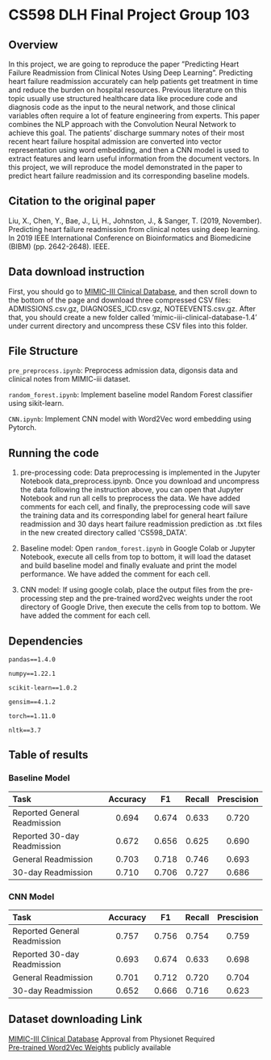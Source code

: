 # CS598 DLH Final Project Group 103

## Overview

In this project, we are going to reproduce the paper
”Predicting Heart Failure Readmission from Clinical Notes Using Deep Learning”. Predicting heart
failure readmission accurately can help patients get
treatment in time and reduce the burden on hospital
resources. Previous literature on this topic usually
use structured healthcare data like procedure code
and diagnosis code as the input to the neural network, and those clinical variables often require a
lot of feature engineering from experts. This paper
combines the NLP approach with the Convolution
Neural Network to achieve this goal. The patients’
discharge summary notes of their most recent heart
failure hospital admission are converted into vector
representation using word embedding, and then a
CNN model is used to extract features and learn
useful information from the document vectors. In
this project, we will reproduce the model demonstrated in the paper to predict heart failure readmission and its corresponding baseline models.

## Citation to the original paper
Liu, X., Chen, Y., Bae, J., Li, H., Johnston, J., & Sanger, T. (2019, November). Predicting heart failure readmission from clinical notes using deep learning. In 2019 IEEE International Conference on Bioinformatics and Biomedicine (BIBM) (pp. 2642-2648). IEEE.

## Data download instruction
First, you should go to [MIMIC-III Clinical Database](https://physionet.org/content/mimiciii/1.4/), and then scroll down to the bottom of the page and download three compressed CSV files: ADMISSIONS.csv.gz, DIAGNOSES_ICD.csv.gz, NOTEEVENTS.csv.gz. After that, you should create a new folder called ‘mimic-iii-clinical-database-1.4’ under current directory and uncompress these CSV files into this folder. 


## File Structure

`pre_preprocess.ipynb`: Preprocess admission data, digonsis data and clinical notes from MIMIC-iii dataset.

`random_forest.ipynb`: Implement baseline model Random Forest classifier using sikit-learn.

`CNN.ipynb`: Implement CNN model with Word2Vec word embedding using Pytorch.

## Running the code

1. pre-processing code: Data preprocessing is implemented in the Jupyter Notebook data_preprocess.ipynb. Once you download and uncompress the data following the instruction above, you can open that Jupyter Notebook and run all cells to preprocess the data. We have added comments for each cell, and finally, the preprocessing code will save the training data and its corresponding label for general heart failure readmission and 30 days heart failure readmission prediction as .txt files in the new created directory called 'CS598_DATA'.

2. Baseline model: Open `random_forest.ipynb` in Google Colab or Jupyter Notebook, execute all cells from top to bottom, it will load the dataset and build baseline model and finally evaluate and print the model performance. We have added the comment for each cell.

3. CNN model: If using google colab, place the output files from the pre-processing step and the pre-trained word2vec weights under the root directory of Google Drive, then execute the cells from top to bottom. We have added the comment for each cell.

## Dependencies

`pandas==1.4.0`

`numpy==1.22.1`

`scikit-learn==1.0.2`

`gensim==4.1.2`

`torch==1.11.0`

`nltk==3.7`

## Table of results

### Baseline Model

| Task                         | Accuracy |  F1   | Recall | Prescision |
| :--------------------------- | :------: | :---: | :----: | :--------: |
| Reported General Readmission |  0.694   | 0.674 | 0.633  |   0.720    |
| Reported 30-day Readmission  |  0.672   | 0.656 | 0.625  |   0.690    |
| General Readmission          |  0.703   | 0.718 | 0.746  |   0.693    |
| 30-day Readmission           |  0.710   | 0.706 | 0.727  |   0.686    |

### CNN Model

| Task                         | Accuracy |  F1   | Recall | Prescision |
| :--------------------------- | :------: | :---: | :----: | :--------: |
| Reported General Readmission |  0.757   | 0.756 | 0.754  |   0.759    |
| Reported 30-day Readmission  |  0.693   | 0.674 | 0.633  |   0.698    |
| General Readmission          |  0.701   | 0.712 | 0.720  |   0.704    |
| 30-day Readmission           |  0.652   | 0.666 | 0.716  |   0.623    |

## Dataset downloading Link

[MIMIC-III Clinical Database](https://physionet.org/content/mimiciii/1.4/) Approval from Physionet Required </br>
[Pre-trained Word2Vec Weights](https://bio.nlplab.org/) publicly available
